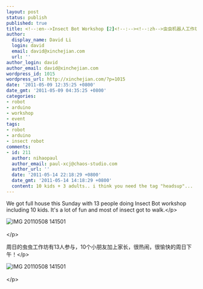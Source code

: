 ```yaml
---
layout: post
status: publish
published: true
title: <!--:en-->Insect Bot Workshop [2]<!--:--><!--:zh-->虫虫机器人工作坊 [2]<!--:-->
author:
  display_name: David Li
  login: david
  email: david@xinchejian.com
  url: ''
author_login: david
author_email: david@xinchejian.com
wordpress_id: 1015
wordpress_url: http://xinchejian.com/?p=1015
date: '2011-05-09 12:35:25 +0800'
date_gmt: '2011-05-09 04:35:25 +0800'
categories:
- robot
- arduino
- workshop
- event
tags:
- robot
- arduino
- insect robot
comments:
- id: 211
  author: nihaopaul
  author_email: paul-xcj@chaos-studio.com
  author_url: ''
  date: '2011-05-14 22:18:29 +0800'
  date_gmt: '2011-05-14 14:18:29 +0800'
  content: 10 kids + 3 adults.. i think you need the tag "headsup"...
---
```

<p><!--:en--></p>
<p>We got full house this Sunday with 13 people doing Insect Bot workshop including 10 kids. It's a lot of fun and most of insect got to walk.<&#47;p></p>
<p>
<img style="display:block; margin-left:auto; margin-right:auto;" src="http:&#47;&#47;xinchejian.com&#47;wp-content&#47;uploads&#47;2011&#47;05&#47;IMG_20110508_141501.jpg" alt="IMG 20110508 141501" title="IMG_20110508_141501.jpg" border="0"&#47;><br />
<&#47;p><br />
<!--:--></p>
<p><!--:zh--></p>
<p>周日的虫虫工作坊有13人参与，10个小朋友加上家长，很热闹，很愉快的周日下午！<&#47;p></p>
<p>
<img style="display:block; margin-left:auto; margin-right:auto;" src="http:&#47;&#47;xinchejian.com&#47;wp-content&#47;uploads&#47;2011&#47;05&#47;IMG_20110508_141501.jpg" alt="IMG 20110508 141501" title="IMG_20110508_141501.jpg" border="0"&#47;><br />
<&#47;p><br />
<!--:--></p>

